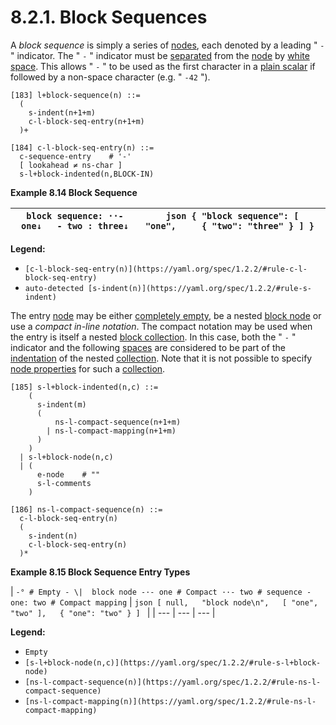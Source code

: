 # 8.2.1. Block Sequences

A *block sequence* is simply a series of [nodes](https://yaml.org/spec/1.2.2/#nodes), each denoted by a leading " `-` " indicator. The " `-` " indicator must be [separated](https://yaml.org/spec/1.2.2/#separation-spaces) from the [node](https://yaml.org/spec/1.2.2/#nodes) by [white space](https://yaml.org/spec/1.2.2/#white-space-characters). This allows " `-` " to be used as the first character in a [plain scalar](https://yaml.org/spec/1.2.2/#plain-style) if followed by a non-space character (e.g. " `-42` ").

```
[183] l+block-sequence(n) ::=
  (
    s-indent(n+1+m)
    c-l-block-seq-entry(n+1+m)
  )+
```
```
[184] c-l-block-seq-entry(n) ::=
  c-sequence-entry    # '-'
  [ lookahead ≠ ns-char ]
  s-l+block-indented(n,BLOCK-IN)
```

**Example 8.14 Block Sequence**

| ``` block sequence: ··- one↓   - two : three↓ ``` | ```json { "block sequence": [     "one",     { "two": "three" } ] } ``` |
| --- | --- |

**Legend:**

- `[c-l-block-seq-entry(n)](https://yaml.org/spec/1.2.2/#rule-c-l-block-seq-entry)`
- `auto-detected [s-indent(n)](https://yaml.org/spec/1.2.2/#rule-s-indent)`

The entry [node](https://yaml.org/spec/1.2.2/#nodes) may be either [completely empty](https://yaml.org/spec/1.2.2/#example-empty-content), be a nested [block node](https://yaml.org/spec/1.2.2/#block-nodes) or use a *compact in-line notation*. The compact notation may be used when the entry is itself a nested [block collection](https://yaml.org/spec/1.2.2/#block-collection-styles). In this case, both the " `-` " indicator and the following [spaces](https://yaml.org/spec/1.2.2/#white-space-characters) are considered to be part of the [indentation](https://yaml.org/spec/1.2.2/#indentation-spaces) of the nested [collection](https://yaml.org/spec/1.2.2/#collections). Note that it is not possible to specify [node properties](https://yaml.org/spec/1.2.2/#node-properties) for such a [collection](https://yaml.org/spec/1.2.2/#collections).

```
[185] s-l+block-indented(n,c) ::=
    (
      s-indent(m)
      (
          ns-l-compact-sequence(n+1+m)
        | ns-l-compact-mapping(n+1+m)
      )
    )
  | s-l+block-node(n,c)
  | (
      e-node    # ""
      s-l-comments
    )
```
```
[186] ns-l-compact-sequence(n) ::=
  c-l-block-seq-entry(n)
  (
    s-indent(n)
    c-l-block-seq-entry(n)
  )*
```

**Example 8.15 Block Sequence Entry Types**

| ``` -° # Empty - \|  block node -·- one # Compact ··- two # sequence - one: two # Compact mapping ``` | ```json [ null,   "block node\n",   [ "one", "two" ],   { "one": "two" } ] ``` |
| --- | --- | --- |

**Legend:**

- `Empty`
- `[s-l+block-node(n,c)](https://yaml.org/spec/1.2.2/#rule-s-l+block-node)`
- `[ns-l-compact-sequence(n)](https://yaml.org/spec/1.2.2/#rule-ns-l-compact-sequence)`
- `[ns-l-compact-mapping(n)](https://yaml.org/spec/1.2.2/#rule-ns-l-compact-mapping)`